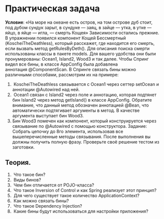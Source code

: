 # Практическая задача
**Условие**:
«На море на океане есть остров, на том острове дуб стоит, под дубом сундук зарыт, в сундуке — заяц, в зайце — утка, в утке — яйцо, в яйце — игла, — смерть Кощея»
Зависимости остались прежние. В упражнении появился компонент Кощей Бессмертный (KoscheiTheDeathless), который расскажет, где находится его смерть, если вызвать метод getRulesByDeth().
Для описания поиска смерти использованы классы в пакете models. Для вашего удобства они были пронумерованы: Ocean1, Island2, Wood3 и так далее.
Чтобы Спринг видел все бины, в классе AppConfig была добавлена аннотация @ComponentScan.
В Спринге связать бины можно различными способами, рассмотрим их на примере:

1)  KoscheiTheDeathless связывается с Ocean1 через сеттер setOcean и аннотации @Autowired над ней.
2)  Ocean1 связан с Island2 через поле и аннотацию, которая подтянет бин Island2 через метод getIsland() в классе AppConfig. Обратите внимание, что данный метод обозначен аннотацией @Bean, что автоматически подтягивает аргументы в метод. В качестве аргумента выступает бин Wood3.
3) Бин Wood3 помечен как компонент, который конструируется через связывание по @Autowired с помощью конструктора.
   Задание:
   Собрать цепочку до 8го элемента, использовав все вышеперечисленные методы связывания. После выполнения вы должны получить полную фразу. Проверьте своё решение тестом из заготовки.

## Теория.
1.  Что такое бин?
2.  Виды бинов?
3.  Чем бин отличается от POJO-класса? 
4.  Что такое Inversion of Control и как Spring реализует этот принцип?
5.  Для чего существует такое количество ApplicationContext?
6.  Как можно связать бины?
7.  Что такое Dependency Injection?
8.  Какие бины будут использоваться для настройки приложения?
